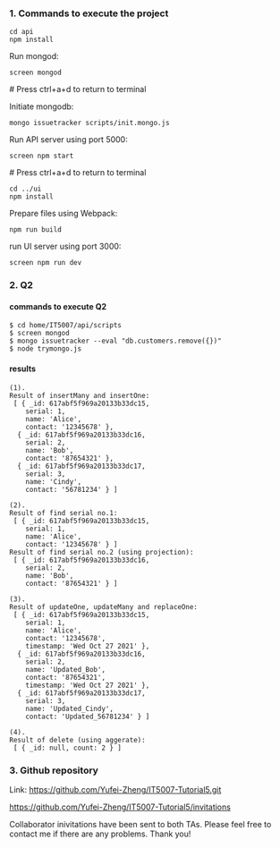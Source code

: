 ### 1. Commands to execute the project

```
cd api
npm install
```
Run mongod:
```
screen mongod
```
\# Press ctrl+a+d to return to terminal

Initiate mongodb:
```
mongo issuetracker scripts/init.mongo.js
```
Run API server using port 5000:
```
screen npm start
```
\# Press ctrl+a+d to return to terminal
```
cd ../ui
npm install
```
Prepare files using Webpack:
```
npm run build
```
run UI server using port 3000:
```
screen npm run dev
```

### 2. Q2

#### commands to execute Q2

```
$ cd home/IT5007/api/scripts
$ screen mongod
$ mongo issuetracker --eval "db.customers.remove({})"
$ node trymongo.js
```

#### results

```
(1).
Result of insertMany and insertOne:
 [ { _id: 617abf5f969a20133b33dc15,
    serial: 1,
    name: 'Alice',
    contact: '12345678' },
  { _id: 617abf5f969a20133b33dc16,
    serial: 2,
    name: 'Bob',
    contact: '87654321' },
  { _id: 617abf5f969a20133b33dc17,
    serial: 3,
    name: 'Cindy',
    contact: '56781234' } ]

(2).    
Result of find serial no.1:
 [ { _id: 617abf5f969a20133b33dc15,
    serial: 1,
    name: 'Alice',
    contact: '12345678' } ]
Result of find serial no.2 (using projection):
 [ { _id: 617abf5f969a20133b33dc16,
    serial: 2,
    name: 'Bob',
    contact: '87654321' } ]

(3).
Result of updateOne, updateMany and replaceOne:
 [ { _id: 617abf5f969a20133b33dc15,
    serial: 1,
    name: 'Alice',
    contact: '12345678',
    timestamp: 'Wed Oct 27 2021' },
  { _id: 617abf5f969a20133b33dc16,
    serial: 2,
    name: 'Updated_Bob',
    contact: '87654321',
    timestamp: 'Wed Oct 27 2021' },
  { _id: 617abf5f969a20133b33dc17,
    serial: 3,
    name: 'Updated_Cindy',
    contact: 'Updated_56781234' } ]

(4).    
Result of delete (using aggerate):
 [ { _id: null, count: 2 } ]
```

### 3. Github repository

Link: https://github.com/Yufei-Zheng/IT5007-Tutorial5.git

https://github.com/Yufei-Zheng/IT5007-Tutorial5/invitations

Collaborator inivitations have been sent to both TAs. Please feel free to contact me if there are any problems. Thank you!

